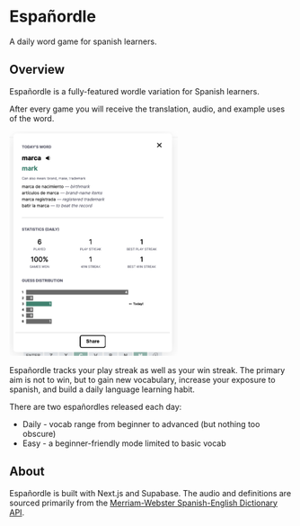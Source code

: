 # Españordle

A daily word game for spanish learners.

## Overview

Españordle is a fully-featured wordle variation for Spanish learners.

After every game you will receive the translation, audio, and example uses of the word.

<img src='./app/demo/demo-image.png' height=400px/>

Españordle tracks your play streak as well as your win streak. The primary aim is not to win, but to gain new vocabulary, increase your exposure to spanish, and build a daily language learning habit.

There are two españordles released each day:
- Daily - vocab range from beginner to advanced (but nothing too obscure)
- Easy - a beginner-friendly mode limited to basic vocab

## About

Españordle is built with Next.js and Supabase. The audio and definitions are sourced primarily from the [Merriam-Webster Spanish-English Dictionary API](https://dictionaryapi.com/products/api-spanish-dictionary).
